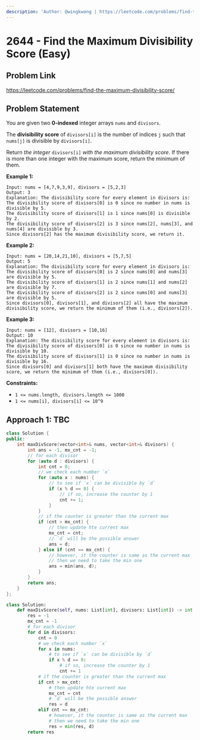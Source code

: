 ```yaml
---
description: 'Author: @wingkwong | https://leetcode.com/problems/find-the-maximum-divisibility-score/'
---
```


# 2644 - Find the Maximum Divisibility Score (Easy) 

## Problem Link

https://leetcode.com/problems/find-the-maximum-divisibility-score/

## Problem Statement

You are given two **0-indexed** integer arrays `nums` and `divisors`.

The **divisibility score** of `divisors[i]` is the number of indices `j` such that `nums[j]` is divisible by `divisors[i]`.

Return *the integer* `divisors[i]` *with the maximum divisibility score*. If there is more than one integer with the maximum score, return the minimum of them.

**Example 1:**

```
Input: nums = [4,7,9,3,9], divisors = [5,2,3]
Output: 3
Explanation: The divisibility score for every element in divisors is:
The divisibility score of divisors[0] is 0 since no number in nums is divisible by 5.
The divisibility score of divisors[1] is 1 since nums[0] is divisible by 2.
The divisibility score of divisors[2] is 3 since nums[2], nums[3], and nums[4] are divisible by 3.
Since divisors[2] has the maximum divisibility score, we return it.
```

**Example 2:**

```
Input: nums = [20,14,21,10], divisors = [5,7,5]
Output: 5
Explanation: The divisibility score for every element in divisors is:
The divisibility score of divisors[0] is 2 since nums[0] and nums[3] are divisible by 5.
The divisibility score of divisors[1] is 2 since nums[1] and nums[2] are divisible by 7.
The divisibility score of divisors[2] is 2 since nums[0] and nums[3] are divisible by 5.
Since divisors[0], divisors[1], and divisors[2] all have the maximum divisibility score, we return the minimum of them (i.e., divisors[2]).
```

**Example 3:**

```
Input: nums = [12], divisors = [10,16]
Output: 10
Explanation: The divisibility score for every element in divisors is:
The divisibility score of divisors[0] is 0 since no number in nums is divisible by 10.
The divisibility score of divisors[1] is 0 since no number in nums is divisible by 16.
Since divisors[0] and divisors[1] both have the maximum divisibility score, we return the minimum of them (i.e., divisors[0]).
```

**Constraints:**

- `1 <= nums.length, divisors.length <= 1000`
- `1 <= nums[i], divisors[i] <= 10^9`

## Approach 1: TBC

<Tabs>
<TabItem value="cpp" label="C++">
<SolutionAuthor name="@wingkwong"/>

```cpp
class Solution {
public:
    int maxDivScore(vector<int>& nums, vector<int>& divisors) {
        int ans = -1, mx_cnt = -1;
        // for each divisor
        for (auto d : divisors) {
            int cnt = 0;
            // we check each number `x`
            for (auto x : nums) {
                // to see if `x` can be divisible by `d`
                if (x % d == 0) {
                    // if so, increase the counter by 1
                    cnt += 1;
                }
            }
            // if the counter is greater than the current max
            if (cnt > mx_cnt) {
                // then update hte current max
                mx_cnt = cnt;
                // `d` will be the possible answer
                ans = d;
            } else if (cnt == mx_cnt) {
                // however, it the counter is same as the current max
                // then we need to take the min one
                ans = min(ans, d);
            }
        }
        return ans;
    }
};
```

</TabItem>

<TabItem value="py" label="Python">
<SolutionAuthor name="@wingkwong"/>

```py
class Solution:
    def maxDivScore(self, nums: List[int], divisors: List[int]) -> int:
        res = -1
        mx_cnt = -1
        # for each divisor
        for d in divisors:
            cnt = 0
            # we check each number `x`
            for x in nums:
                # to see if `x` can be divisible by `d`
                if x % d == 0:
                    # if so, increase the counter by 1
                    cnt += 1
            # if the counter is greater than the current max
            if cnt > mx_cnt:
                # then update hte current max
                mx_cnt = cnt
                # `d` will be the possible answer
                res = d
            elif cnt == mx_cnt:
                # however, it the counter is same as the current max
                # then we need to take the min one
                res = min(res, d)
        return res
```

</TabItem>
</Tabs>
